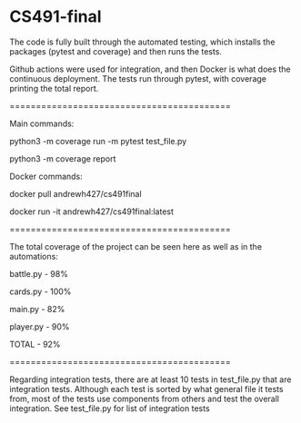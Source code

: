 # CS491-final

The code is fully built through the automated testing, which installs the packages (pytest and coverage) and then runs the tests.

Github actions were used for integration, and then Docker is what does the continuous deployment. The tests run through pytest, with coverage printing the total report.

==========================================

Main commands:

   python3 -m coverage run -m pytest test_file.py
   
   python3 -m coverage report

Docker commands:

   docker pull andrewh427/cs491final

   docker run -it andrewh427/cs491final:latest
 
==========================================

The total coverage of the project can be seen here as well as in the automations:

battle.py - 98%

cards.py - 100%

main.py - 82%

player.py - 90%

TOTAL - 92%

==========================================

Regarding integration tests, there are at least 10 tests in test_file.py that are integration tests. Although each test is sorted by what general file it tests from, most of the tests use components from others and test the overall integration. See test_file.py for list of integration tests
